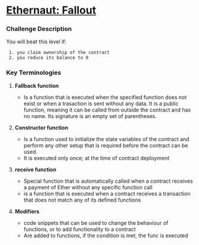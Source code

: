 # [Ethernaut: Fallout]([url](https://github.com/Prodigysec/Ethernaut/new/main/1.%20Fallback/README.md#Ethernaut:%20Fallout))

### Challenge Description
You will beat this level if:

	 1. you claim ownership of the contract
	 2. you reduce its balance to 0

### Key Terminologies
1. **Fallback function**
    - Is a function that is executed when the specified function does not exist or when a trasaction is sent without any data. It is a public function, meaning it can be called from outside the contract and has no name. Its signature is an empty set of parentheses.

2. **Constructor function**
    - Is a function  used to initialize the state variables of the contract and perform any other setup that is required before the contract can be used.
    - It is executed only once; at the time of contract deployment


3. **receive function**
    - Special function that is automatically called when a contract receives a payment of Ether without any specific function call
    - is a function that is executed when a contract receives a transaction that does not match any of its defined functions
   
        
4. **Modifiers**
    - code snippets that can be used to change the behaviour of functions, or to add functionality to a contract
    - Are added to functions, if the condition is met, the func is executed
    
